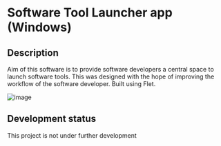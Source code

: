 # Software Tool Launcher app (Windows)

## Description
Aim of this software is to provide software developers a central space to launch software tools. This was designed with 
the hope of improving the workflow of the software developer. Built using Flet. 


![image](https://github.com/aqibshah2002/swlauncher/assets/92151685/9ab8d402-8175-4dcb-b263-adfe2d0205c5)

## Development status

This project is not under further development
